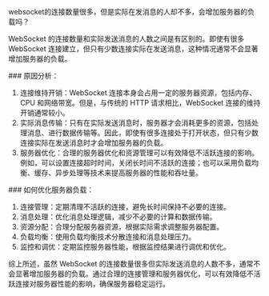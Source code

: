 websocket的连接数量很多，但是实际在发消息的人却不多，会增加服务器的负载吗？

WebSocket 的连接数量和实际发送消息的人数之间是有区别的。即使有很多 WebSocket 连接建立，但只有少数连接实际在发送消息，这种情况通常不会显著增加服务器的负载。

\### 原因分析：

1. 连接维持开销：WebSocket 连接本身会占用一定的服务器资源，包括内存、CPU 和网络带宽。但是，与传统的 HTTP 请求相比，WebSocket 连接的维持开销通常较小。
2. 实际消息传输：只有在实际发送消息时，服务器才会消耗更多的资源，包括处理消息、进行数据传输等。因此，即使有很多连接处于打开状态，但只有少数连接实际在发送消息时才会增加服务器的负载。
3. 服务器优化：合理的服务器优化和资源管理可以有效降低不活跃连接的影响。例如，可以设置连接超时时间，关闭长时间不活跃的连接；也可以采用负载均衡、缓存、异步处理等技术来提高服务器的性能和吞吐量。

\### 如何优化服务器负载：

1. 连接管理：定期清理不活跃的连接，避免长时间保持不必要的连接。
2. 消息处理：优化消息处理逻辑，减少不必要的计算和数据传输。
3. 资源分配：合理分配服务器资源，根据实际需求调整服务器配置。
4. 负载均衡：使用负载均衡技术分散连接和消息处理压力。
5. 监控和调优：定期监控服务器性能，根据监控结果进行调优和优化。

综上所述，虽然 WebSocket 的连接数量很多但实际发送消息的人数不多，通常不会显著增加服务器的负载。通过合理的连接管理和服务器优化，可以有效降低不活跃连接对服务器性能的影响，确保服务器稳定运行。